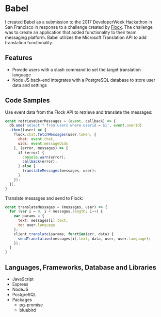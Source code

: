 # Babel

I created Babel as a submission to the 2017 DeveloperWeek Hackathon in San Francisco in response to a challenge created by [Flock](https://www.flock.co/). The challenge was to create an application that added functionality to their team messaging platform. Babel utilizes the Microsoft Translation API to add translation functionality.

## Features

* Provide users with a slash command to set the target translation language
* Node JS back-end integrates with a PostgreSQL database to store user data and settings

## Code Samples

Use event data from the Flock API to retrieve and translate the messages:

```javascript
const retrieveUserMessages = (event, callback) => {
  db.one('select * from users where userid = $1', event.userId)
  .then((user) => {
    flock.chat.fetchMessages(user.token, {
      chat: event.chat,
      uids: event.messageUids
    }, (error, messages) => {
      if (error) {
        console.warn(error);
        callback(error);
      } else {
        translateMessages(messages, user);
      }
    });
  });
}
```
Translate messages and send to Flock:

```javascript
const translateMessages = (messages, user) => {
  for (var i = 0; i < messages.length; i++) {
    var params = {
      text: messages[i].text,
      to: user.language
    };
    client.translate(params, function(err, data) {
      sendTranslation(messages[i].text, data, user, user.language);
    });
  }
}
```

## Languages, Frameworks, Database and Libraries

* JavaScript
* Express
* NodeJS
* PostgreSQL
* Packages
  * pg-promise
  * bluebird
